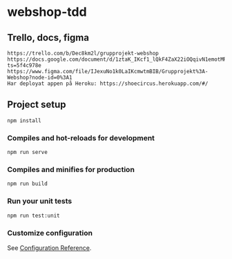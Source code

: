 # webshop-tdd

## Trello, docs, figma

```
https://trello.com/b/Dec8km2l/grupprojekt-webshop
https://docs.google.com/document/d/1ztaK_IKcf1_lQkF4ZaX22iOQqivN1emotMRyzGWg6Io/edit?ts=5f4c978e
https://www.figma.com/file/IJexuNo1k0LaIKcmwtmBIB/Grupprojekt%3A-Webshop?node-id=0%3A1
Har deployat appen på Heroku: https://shoecircus.herokuapp.com/#/

```

## Project setup

```
npm install
```

### Compiles and hot-reloads for development

```
npm run serve
```

### Compiles and minifies for production

```
npm run build
```

### Run your unit tests

```
npm run test:unit
```

### Customize configuration

See [Configuration Reference](https://cli.vuejs.org/config/).
